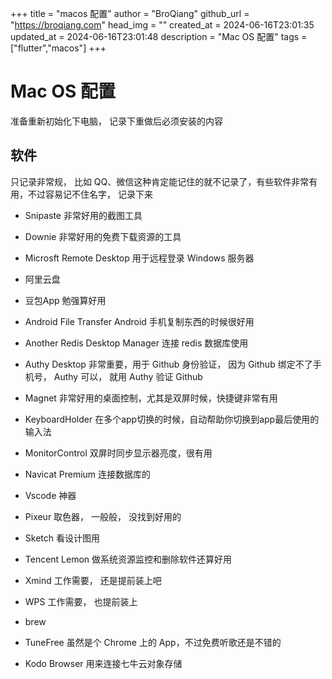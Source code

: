 +++
title = "macos 配置"
author = "BroQiang"
github_url = "https://broqiang.com"
head_img = ""
created_at = 2024-06-16T23:01:35
updated_at = 2024-06-16T23:01:48
description = "Mac OS 配置"
tags = ["flutter","macos"]
+++

# Mac OS 配置

准备重新初始化下电脑， 记录下重做后必须安装的内容

## 软件

只记录非常规， 比如 QQ、微信这种肯定能记住的就不记录了，有些软件非常有用，不过容易记不住名字， 记录下来

- Snipaste 非常好用的截图工具

- Downie 非常好用的免费下载资源的工具

- Microsft Remote Desktop 用于远程登录 Windows 服务器

- 阿里云盘

- 豆包App 勉强算好用

- Android File Transfer Android 手机复制东西的时候很好用

- Another Redis Desktop Manager 连接 redis 数据库使用

- Authy Desktop 非常重要，用于 Github 身份验证， 因为 Github 绑定不了手机号， Authy 可以， 就用 Authy 验证 Github

- Magnet 非常好用的桌面控制，尤其是双屏时候，快捷键非常有用

- KeyboardHolder 在多个app切换的时候，自动帮助你切换到app最后使用的输入法

- MonitorControl 双屏时同步显示器亮度，很有用

- Navicat Premium 连接数据库的

- Vscode 神器

- Pixeur 取色器， 一般般， 没找到好用的

- Sketch 看设计图用

- Tencent Lemon 做系统资源监控和删除软件还算好用

- Xmind 工作需要， 还是提前装上吧

- WPS 工作需要， 也提前装上

- brew 

- TuneFree 虽然是个 Chrome 上的 App，不过免费听歌还是不错的

- Kodo Browser 用来连接七牛云对象存储